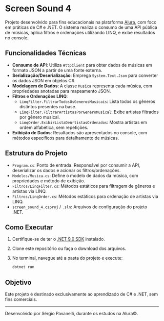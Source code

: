 
# Screen Sound 4

Projeto desenvolvido para fins educacionais na plataforma [Alura](https://www.alura.com.br/), com foco em práticas de C# e .NET. O sistema realiza o consumo de uma API pública de músicas, aplica filtros e ordenações utilizando LINQ, e exibe resultados no console.

## Funcionalidades Técnicas

- **Consumo de API**: Utiliza `HttpClient` para obter dados de músicas em formato JSON a partir de uma fonte externa.
- **Serialização/Deserialização**: Emprega `System.Text.Json` para converter os dados JSON em objetos C#.
- **Modelagem de Dados**: A classe `Musica` representa cada música, com propriedades anotadas para mapeamento JSON.
- **Filtros e Ordenações LINQ**:
   - `LinqFilter.FiltrarTodosOsGenerosMusicais`: Lista todos os gêneros distintos presentes na base.
   - `LinqFilter.FiltrarArtistasPorGeneroMusical`: Exibe artistas filtrados por gênero musical.
   - `LinqOrder.ExibirListaDeArtistasOrdenados`: Mostra artistas em ordem alfabética, sem repetições.
- **Exibição de Dados**: Resultados são apresentados no console, com métodos específicos para detalhamento de músicas.

## Estrutura do Projeto

- `Program.cs`: Ponto de entrada. Responsável por consumir a API, deserializar os dados e acionar os filtros/ordenações.
- `Modelos/Musica.cs`: Define o modelo de dados da música, com propriedades e método de exibição.
- `Filtros/LinqFilter.cs`: Métodos estáticos para filtragem de gêneros e artistas via LINQ.
- `Filtros/LinqOrder.cs`: Métodos estáticos para ordenação de artistas via LINQ.
- `screen_sound_4.csproj` / `.sln`: Arquivos de configuração do projeto .NET.

## Como Executar

1. Certifique-se de ter o [.NET 9.0 SDK](https://dotnet.microsoft.com/download) instalado.
2. Clone este repositório ou faça o download dos arquivos.
3. No terminal, navegue até a pasta do projeto e execute:

    ```bash
    dotnet run
    ```

## Objetivo

Este projeto é destinado exclusivamente ao aprendizado de C# e .NET, sem fins comerciais.

---
Desenvolvido por Sérgio Pavanelli, durante os estudos na Alura©.
